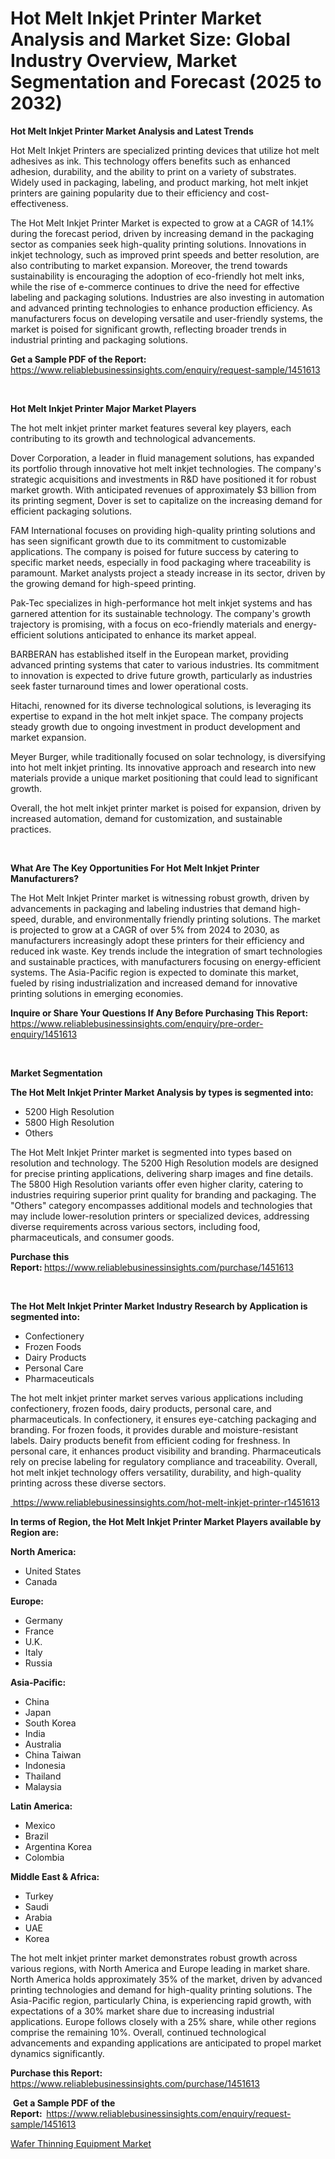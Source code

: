 <p><h1>Hot Melt Inkjet Printer Market Analysis and Market Size: Global Industry Overview, Market Segmentation and Forecast (2025 to 2032)</h1></p><p><strong>Hot Melt Inkjet Printer Market Analysis and Latest Trends</strong></p>
<p><p>Hot Melt Inkjet Printers are specialized printing devices that utilize hot melt adhesives as ink. This technology offers benefits such as enhanced adhesion, durability, and the ability to print on a variety of substrates. Widely used in packaging, labeling, and product marking, hot melt inkjet printers are gaining popularity due to their efficiency and cost-effectiveness. </p><p>The Hot Melt Inkjet Printer Market is expected to grow at a CAGR of 14.1% during the forecast period, driven by increasing demand in the packaging sector as companies seek high-quality printing solutions. Innovations in inkjet technology, such as improved print speeds and better resolution, are also contributing to market expansion. Moreover, the trend towards sustainability is encouraging the adoption of eco-friendly hot melt inks, while the rise of e-commerce continues to drive the need for effective labeling and packaging solutions. Industries are also investing in automation and advanced printing technologies to enhance production efficiency. As manufacturers focus on developing versatile and user-friendly systems, the market is poised for significant growth, reflecting broader trends in industrial printing and packaging solutions.</p></p>
<p><strong>Get a Sample PDF of the Report:&nbsp;</strong> <a href="https://www.reliablebusinessinsights.com/enquiry/request-sample/1451613?utm_campaign=904&utm_medium=2&utm_source=Github&utm_content=ia&utm_term=11042025&utm_id=hot-melt-inkjet-printer">https://www.reliablebusinessinsights.com/enquiry/request-sample/1451613</a></p>
<p>&nbsp;</p>
<p><strong>Hot Melt Inkjet Printer Major Market Players</strong></p>
<p><p>The hot melt inkjet printer market features several key players, each contributing to its growth and technological advancements. </p><p>Dover Corporation, a leader in fluid management solutions, has expanded its portfolio through innovative hot melt inkjet technologies. The company's strategic acquisitions and investments in R&D have positioned it for robust market growth. With anticipated revenues of approximately $3 billion from its printing segment, Dover is set to capitalize on the increasing demand for efficient packaging solutions.</p><p>FAM International focuses on providing high-quality printing solutions and has seen significant growth due to its commitment to customizable applications. The company is poised for future success by catering to specific market needs, especially in food packaging where traceability is paramount. Market analysts project a steady increase in its sector, driven by the growing demand for high-speed printing.</p><p>Pak-Tec specializes in high-performance hot melt inkjet systems and has garnered attention for its sustainable technology. The company's growth trajectory is promising, with a focus on eco-friendly materials and energy-efficient solutions anticipated to enhance its market appeal. </p><p>BARBERAN has established itself in the European market, providing advanced printing systems that cater to various industries. Its commitment to innovation is expected to drive future growth, particularly as industries seek faster turnaround times and lower operational costs.</p><p>Hitachi, renowned for its diverse technological solutions, is leveraging its expertise to expand in the hot melt inkjet space. The company projects steady growth due to ongoing investment in product development and market expansion.</p><p>Meyer Burger, while traditionally focused on solar technology, is diversifying into hot melt inkjet printing. Its innovative approach and research into new materials provide a unique market positioning that could lead to significant growth.</p><p>Overall, the hot melt inkjet printer market is poised for expansion, driven by increased automation, demand for customization, and sustainable practices.</p></p>
<p>&nbsp;</p>
<p><strong>What Are The Key Opportunities For Hot Melt Inkjet Printer Manufacturers?</strong></p>
<p><p>The Hot Melt Inkjet Printer market is witnessing robust growth, driven by advancements in packaging and labeling industries that demand high-speed, durable, and environmentally friendly printing solutions. The market is projected to grow at a CAGR of over 5% from 2024 to 2030, as manufacturers increasingly adopt these printers for their efficiency and reduced ink waste. Key trends include the integration of smart technologies and sustainable practices, with manufacturers focusing on energy-efficient systems. The Asia-Pacific region is expected to dominate this market, fueled by rising industrialization and increased demand for innovative printing solutions in emerging economies.</p></p>
<p><strong>Inquire or Share Your Questions If Any Before Purchasing This Report:</strong> <a href="https://www.reliablebusinessinsights.com/enquiry/pre-order-enquiry/1451613?utm_campaign=904&utm_medium=2&utm_source=Github&utm_content=ia&utm_term=11042025&utm_id=hot-melt-inkjet-printer">https://www.reliablebusinessinsights.com/enquiry/pre-order-enquiry/1451613</a></p>
<p>&nbsp;</p>
<p><strong>Market Segmentation</strong></p>
<p><strong>The Hot Melt Inkjet Printer Market Analysis by types is segmented into:</strong></p>
<p><ul><li>5200 High Resolution</li><li>5800 High Resolution</li><li>Others</li></ul></p>
<p><p>The Hot Melt Inkjet Printer market is segmented into types based on resolution and technology. The 5200 High Resolution models are designed for precise printing applications, delivering sharp images and fine details. The 5800 High Resolution variants offer even higher clarity, catering to industries requiring superior print quality for branding and packaging. The "Others" category encompasses additional models and technologies that may include lower-resolution printers or specialized devices, addressing diverse requirements across various sectors, including food, pharmaceuticals, and consumer goods.</p></p>
<p><strong>Purchase this Report:&nbsp;</strong><a href="https://www.reliablebusinessinsights.com/purchase/1451613?utm_campaign=904&utm_medium=2&utm_source=Github&utm_content=ia&utm_term=11042025&utm_id=hot-melt-inkjet-printer">https://www.reliablebusinessinsights.com/purchase/1451613</a></p>
<p>&nbsp;</p>
<p><strong>The Hot Melt Inkjet Printer Market Industry Research by Application is segmented into:</strong></p>
<p><ul><li>Confectionery</li><li>Frozen Foods</li><li>Dairy Products</li><li>Personal Care</li><li>Pharmaceuticals</li></ul></p>
<p><p>The hot melt inkjet printer market serves various applications including confectionery, frozen foods, dairy products, personal care, and pharmaceuticals. In confectionery, it ensures eye-catching packaging and branding. For frozen foods, it provides durable and moisture-resistant labels. Dairy products benefit from efficient coding for freshness. In personal care, it enhances product visibility and branding. Pharmaceuticals rely on precise labeling for regulatory compliance and traceability. Overall, hot melt inkjet technology offers versatility, durability, and high-quality printing across these diverse sectors.</p></p>
<p><a href="https://www.reliablebusinessinsights.com/hot-melt-inkjet-printer-r1451613?utm_campaign=904&utm_medium=2&utm_source=Github&utm_content=ia&utm_term=11042025&utm_id=hot-melt-inkjet-printer">&nbsp;https://www.reliablebusinessinsights.com/hot-melt-inkjet-printer-r1451613</a></p>
<p><strong>In terms of Region, the Hot Melt Inkjet Printer Market Players available by Region are:</strong></p>
<p>
    <p> <strong> North America: </strong>
        <ul>
            <li>United States</li>
            <li>Canada</li>
        </ul>
        </p> 
    <p> <strong> Europe: </strong>
        <ul>
            <li>Germany</li>
            <li>France</li>
            <li>U.K.</li>
            <li>Italy</li>
            <li>Russia</li>
        </ul>
        </p> 
    <p> <strong> Asia-Pacific: </strong>
        <ul>
            <li>China</li>
            <li>Japan</li>
            <li>South Korea</li>
            <li>India</li>
            <li>Australia</li>
            <li>China Taiwan</li>
            <li>Indonesia</li>
            <li>Thailand</li>
            <li>Malaysia</li>
        </ul>
        </p> 
    <p> <strong> Latin America: </strong>
        <ul>
            <li>Mexico</li>
            <li>Brazil</li>
            <li>Argentina Korea</li>
            <li>Colombia</li>
        </ul>
        </p> 
    <p> <strong> Middle East & Africa: </strong>
        <ul>
            <li>Turkey</li>
            <li>Saudi</li>
            <li>Arabia</li>
            <li>UAE</li>
            <li>Korea</li>
        </ul>
    </p>
    </p>
<p><p>The hot melt inkjet printer market demonstrates robust growth across various regions, with North America and Europe leading in market share. North America holds approximately 35% of the market, driven by advanced printing technologies and demand for high-quality printing solutions. The Asia-Pacific region, particularly China, is experiencing rapid growth, with expectations of a 30% market share due to increasing industrial applications. Europe follows closely with a 25% share, while other regions comprise the remaining 10%. Overall, continued technological advancements and expanding applications are anticipated to propel market dynamics significantly.</p></p>
<p><strong>Purchase this Report: </strong><a href="https://www.reliablebusinessinsights.com/purchase/1451613?utm_campaign=904&utm_medium=2&utm_source=Github&utm_content=ia&utm_term=11042025&utm_id=hot-melt-inkjet-printer">https://www.reliablebusinessinsights.com/purchase/1451613</a></p>
<p>&nbsp;<strong>Get a Sample PDF of the Report:&nbsp;&nbsp;</strong><a href="https://www.reliablebusinessinsights.com/enquiry/request-sample/1451613?utm_campaign=904&utm_medium=2&utm_source=Github&utm_content=ia&utm_term=11042025&utm_id=hot-melt-inkjet-printer">https://www.reliablebusinessinsights.com/enquiry/request-sample/1451613</a></p>
<p><strong></strong></p>
<p><p><a href="https://github.com/dibesnayee/Market-Research-Report-List-1/blob/main/wafer-thinning-equipment-market.md?utm_campaign=904&utm_medium=2&utm_source=Github&utm_content=ia&utm_term=11042025&utm_id=hot-melt-inkjet-printer">Wafer Thinning Equipment Market</a></p></p>